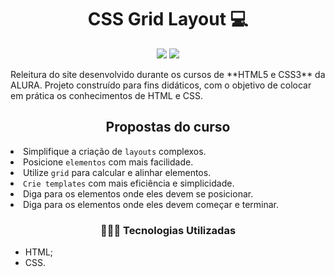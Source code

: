 <h1 align="center"> CSS Grid Layout 💻 </h1>
  
<p align="center">
  <img src="https://img.shields.io/static/v1?label=SUBLIMETEXT3&message=IDE&color=blue&style=for-the-badge&logo=SUBLIMETEXT3"/>
  <img src="http://img.shields.io/static/v1?label=STATUS&message=CONCLUIDO&color=GREEN&style=for-the-badge"/>
</p>
Releitura do site desenvolvido durante os cursos de **HTML5 e CSS3** da ALURA.  Projeto construído para fins didáticos, com o objetivo de colocar em prática os conhecimentos de HTML e CSS.

<h2 align="center"> Propostas do curso</h2

* Simplifique a criação de `layouts` complexos.
* Posicione `elementos` com mais facilidade.
* Utilize `grid` para calcular e alinhar elementos.
* `Crie templates` com mais eficiência e simplicidade.
* Diga para os elementos onde eles devem se posicionar.
* Diga para os elementos onde eles devem começar e terminar.

<h3 align="center">👩🏽‍💻 Tecnologias Utilizadas</h3>   

* HTML;
* CSS.
